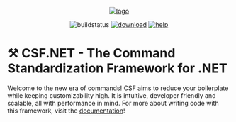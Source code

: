 <p align="center">
    <a href="https://github.com/csmir/CSF.NET/wiki">
        <img src="https://user-images.githubusercontent.com/68127614/199816747-eadf3197-8be7-460a-879a-ae5ad2a903af.png" alt="logo">
    </a>
</p>

<p align="center">
    <img alt="buildstatus" src="https://img.shields.io/github/actions/workflow/status/csmir/CSF.NET/dotnet.yml?branch=master&style=for-the-badge">
    <a href="https://nuget.org/packages/CSF.NET"><img alt="download" src="https://img.shields.io/static/v1?style=for-the-badge&message=download%20on%20nuget&color=004880&logo=NuGet&logoColor=FFFFFF&label="></a>
    <a href="https://discord.gg/T7hCvShAx5"><img alt="help" src="https://img.shields.io/discord/1092510256384450652?style=for-the-badge"></a>
</p>

# ⚒️ CSF.NET - The Command Standardization Framework for .NET

Welcome to the new era of commands! CSF aims to reduce your boilerplate while keeping customizability high. It is intuitive, developer friendly and scalable, all with performance in mind. For more about writing code with this framework, visit the [documentation](https://github.com/csmir/CSF.NET/wiki)!
